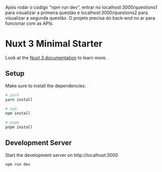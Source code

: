 Após rodar o codigo "npm run dev", entrar no localhost:3000/questions1 para visualizar a primeira questão e localhost:3000/questions2 para visualizar a segunda questão. O projeto precisa do back-end no ar para funcionar com as APIs.


# Nuxt 3 Minimal Starter

Look at the [Nuxt 3 documentation](https://nuxt.com/docs/getting-started/introduction) to learn more.

## Setup

Make sure to install the dependencies:

```bash
# yarn
yarn install

# npm
npm install

# pnpm
pnpm install
```

## Development Server

Start the development server on http://localhost:3000

```bash
npm run dev
```

